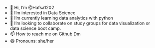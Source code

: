 - 👋 Hi, I’m @Hafsa1202
- 👀 I’m interested in Data Science 
- 🌱 I’m currently learning data analytics with python
- 💞️ I’m looking to collaborate on study groups for data visualization or data science boot camp.
- 📫 How to reach me on Github Dm
- 😄 Pronouns: she/her
  

<!---
Hafsa1202/Hafsa1202 is a ✨ special ✨ repository because its `README.md` (this file) appears on your GitHub profile.
You can click the Preview link to take a look at your changes.
--->
